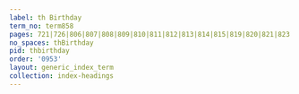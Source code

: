 ```yaml
---
label: th Birthday
term_no: term858
pages: 721|726|806|807|808|809|810|811|812|813|814|815|819|820|821|823|825|826|827|829|830
no_spaces: thBirthday
pid: thbirthday
order: '0953'
layout: generic_index_term
collection: index-headings
---
```

